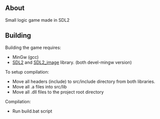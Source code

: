 About
-----
Small logic game made in SDL2

Building
-----------
Building the game requires: 
 - MinGw (gcc)
 - [SDL2](https://github.com/libsdl-org/SDL/releases/tag/release-2.26.2) and [SDL2_image](https://github.com/libsdl-org/SDL_image/releases/tag/release-2.6.2) library. (both devel-mingw version)

To setup compilation: 
- Move all headers (include) to src/include directory from both libraries.
- Move all .a files into src/lib
- Move all .dll files to the project root directory

Compilation:
- Run build.bat script
